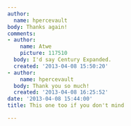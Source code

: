 ```yaml
---
author:
  name: hpercevault
body: Thanks again!
comments:
- author:
    name: Atwe
    picture: 117510
  body: I'd say Century Expanded.
  created: '2013-04-08 15:50:20'
- author:
    name: hpercevault
  body: Thank you so much!
  created: '2013-04-08 16:25:52'
date: '2013-04-08 15:44:00'
title: This one too if you don't mind

---
```

